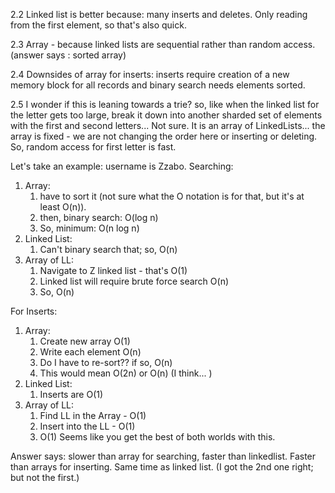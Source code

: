 2.2 Linked list is better because: many inserts and deletes.  Only reading from the first element, so that's also quick.

2.3 Array - because linked lists are sequential rather than random access.  (answer says : sorted array)

2.4 Downsides of array for inserts:  inserts require creation of a new memory block for all records and binary search needs elements sorted.

2.5 I wonder if this is leaning towards a trie?  so, like when the linked list for the letter gets too large, break it down into another sharded set of elements with the first and second letters... 
Not sure.  It is an array of LinkedLists... the array is fixed - we are not changing the order here or inserting or deleting. 
So, random access for first letter is fast.  

Let's take an example: username is Zzabo.
Searching: 
1. Array:  
   1. have to sort it (not sure what the O notation is for that, but it's at least O(n)).
   2. then, binary search:  O(log n)
   3. So, minimum: O(n log n)
2. Linked List: 
   1. Can't binary search that; so, O(n)
3. Array of LL: 
   1. Navigate to Z linked list - that's O(1)
   2. Linked list will require brute force search O(n)
   3. So, O(n)

For Inserts: 
1. Array: 
   1. Create new array O(1)
   2. Write each element O(n)
   3. Do I have to re-sort?? if so, O(n)
   4. This would mean O(2n) or O(n) (I think... )
2. Linked List: 
   1. Inserts are O(1)
3. Array of LL: 
   1. Find LL in the Array - O(1)
   2. Insert into the LL - O(1)
   3. O(1)
Seems like you get the best of both worlds with this.

Answer says: slower than array for searching, faster than linkedlist.
Faster than arrays for inserting.  Same time as linked list.  (I got the 2nd one right; but not the first.)